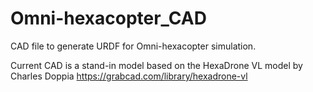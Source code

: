 # Omni-hexacopter_CAD
CAD file to generate URDF for Omni-hexacopter simulation.

Current CAD is a stand-in model based on the HexaDrone VL model by Charles Doppia https://grabcad.com/library/hexadrone-vl 
